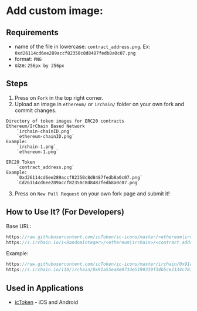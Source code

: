
# Add custom image:
## Requirements
- name of the file in lowercase: `contract_address.png`. Ex: `0xd26114cd6ee289accf82350c8d8487fedb8a0c07.png`
- format: `PNG`
- size: `256px by 256px`

## Steps
1) Press on `Fork` in the top right corner.
2) Upload an image in `ethereum/` or `irchain/` folder on your own fork and commit changes.
```
Directory of token images for ERC20 contracts
Ethereum/IrChain Based Network
	`irchain-chainID.png`
	`ethereum-chainID.png`
Example:
	`irchain-1.png`
	`ethereum-1.png`

ERC20 Token
	`contract_address.png`
Example:
	`0xd26114cd6ee289accf82350c8d8487fedb8a0c07.png`
	`Cd26114cd6ee289accf82350c8d8487fedb8a0c07.png`
```

3) Press on `New Pull Request` on your own fork page and submit it!



## How to Use It? (For Developers)
Base URL:
```js
https://raw.githubusercontent.com/icToken/ic-icons/master/<ethereum|irchain>/<contract_address>.png
https://s.irchain.io/i<RandomInteger>/<ethereum|irchain>/<contract_address>.png
```
Example:
```js
https://raw.githubusercontent.com/icToken/ic-icons/master/irchain/0x91a55ea8e0734e5190339f34b5ce2134c7831e16.png
https://s.irchain.io/i10/irchain/0x91a55ea8e0734e5190339f34b5ce2134c7831e16.png
```

## Used in Applications
- [icToken](https://dapp.irchain.io/token/) - iOS and Android 
